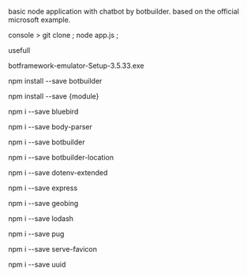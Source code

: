 basic node application with chatbot by botbuilder.
based on the official microsoft example.

console > git clone ; node app.js ;

usefull

botframework-emulator-Setup-3.5.33.exe

npm install --save botbuilder

npm install --save {module}

npm i --save bluebird

npm i --save body-parser

npm i --save botbuilder

npm i --save botbuilder-location

npm i --save dotenv-extended

npm i --save express

npm i --save geobing

npm i --save lodash

npm i --save pug

npm i --save serve-favicon

npm i --save uuid
